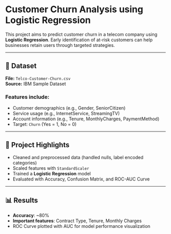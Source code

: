 ﻿# Customer Churn Analysis using Logistic Regression


This project aims to predict customer churn in a telecom company using **Logistic Regression**. Early identification of at-risk customers can help businesses retain users through targeted strategies.

---

## 📂 Dataset

**File:** `Telco-Customer-Churn.csv`  
**Source:** IBM Sample Dataset

### Features include:
- Customer demographics (e.g., Gender, SeniorCitizen)
- Service usage (e.g., InternetService, StreamingTV)
- Account information (e.g., Tenure, MonthlyCharges, PaymentMethod)
- Target: `Churn` (Yes = 1, No = 0)

---

## 🧠 Project Highlights

- Cleaned and preprocessed data (handled nulls, label encoded categories)
- Scaled features with `StandardScaler`
- Trained a **Logistic Regression** model
- Evaluated with Accuracy, Confusion Matrix, and ROC-AUC Curve

---

## 📊 Results

- **Accuracy**: ~80%  
- **Important features**: Contract Type, Tenure, Monthly Charges  
- ROC Curve plotted with AUC for model performance visualization

